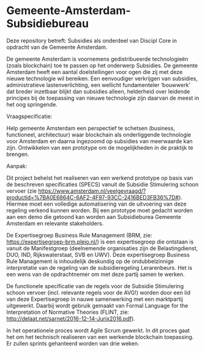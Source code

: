 # Gemeente-Amsterdam-Subsidiebureau
Deze repository betreft: Subsidies als onderdeel van Discipl Core in opdracht van de Gemeente Amsterdam.

De gemeente Amsterdam is voornemens gedistribueerde technologieën (zoals blockchain) toe te passen op het onderwerp Subsidies. De gemeente Amsterdam heeft een aantal doelstellingen voor ogen die zij met deze nieuwe technologie wil bereiken. Een eenvoudiger verkrijgen van subsidies, administratieve lastenverlichting, een wellicht fundamenteler ‘bouwwerk’ dat breder inzetbaar blijkt dan subsidies alleen, helderheid over leidende principes bij de toepassing van nieuwe technologie zijn daarvan de meest in het oog springende.

Vraagspecificatie:

Help gemeente Amsterdam een perspectief te schetsen (business, functioneel, architectuur) waar blockchain als onderliggende technologie voor Amsterdam en daarna ingezoomd op subsidies van meerwaarde kan zijn. Ontwikkelen van een prototype om de mogelijkheden in de praktijk te brengen.

Aanpak:

Dit project behelst het realiseren van een werkend prototype op basis van de beschreven specificaties (SPECS) vanuit de Subsidie Stimulering schoon vervoer (zie https://www.amsterdam.nl/veelgevraagd/?productid=%7BA0E6864C-6AF2-4F97-93CC-2416BED3FB36%7D#). Hiermee moet een volledige automatisering van de uitvoering van deze regeling verkend kunnen worden. Bij een prototype moet gedacht worden aan een demo die getoond kan worden aan Subsidieburea Gemeente Amsterdam en relevante stakeholders. 

De Expertisegroep Business Rule Management (BRM, zie: https://expertisegroep-brm.pleio.nl/) is een expertisegroep die ontstaan is vanuit de Manifestgroep (deelnemende organisaties zijn de Belastingdienst, DUO, IND, Rijkswaterstaat, SVB en UWV). Deze expertisegroep Business Rule Management is inhoudelijk deskundig op de ondubbelzinnige interpretatie van de regeling van de subsidieregeling Lerarenbeurs. Het is een wens van de opdrachtnemer om met deze partij samen te werken. 

De functionele specificatie van de regels voor de Subsidie Stimulering schoon vervoer (incl. relevante regels voor de AVG!) worden door een lid van deze Expertisegroep in nauwe samenwerking met een marktpartij uitgewerkt. Daarbij wordt gebruik gemaakt van Formal Language for the Interpretation of Normative Theories (FLINT, zie: http://delaat.net/sarnet/2016-12-14-Jurix2016.pdf).

In het operationele proces wordt Agile Scrum gewerkt. In dit proces gaat het om het technisch realiseren van een werkende blockchain toepassing. Er zullen sprints gehanteerd worden van drie weken.
